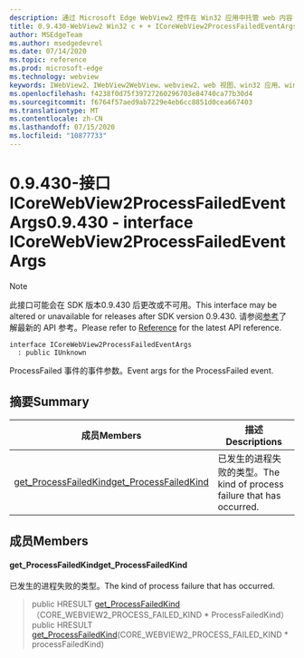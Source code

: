 ```yaml
---
description: 通过 Microsoft Edge WebView2 控件在 Win32 应用中托管 web 内容
title: 0.9.430-WebView2 Win32 c + + ICoreWebView2ProcessFailedEventArgs
author: MSEdgeTeam
ms.author: msedgedevrel
ms.date: 07/14/2020
ms.topic: reference
ms.prod: microsoft-edge
ms.technology: webview
keywords: IWebView2、IWebView2WebView、webview2、web 视图、win32 应用、win32、edge、ICoreWebView2、ICoreWebView2Host、浏览器控件、边缘 html
ms.openlocfilehash: f4238f0d75f39727260296703e84740ca77b30d4
ms.sourcegitcommit: f6764f57aed9ab7229e4eb6cc8851d0cea667403
ms.translationtype: MT
ms.contentlocale: zh-CN
ms.lasthandoff: 07/15/2020
ms.locfileid: "10877733"
---
```

# <span data-ttu-id="c54a0-104">0.9.430-接口 ICoreWebView2ProcessFailedEventArgs</span><span class="sxs-lookup"><span data-stu-id="c54a0-104">0.9.430 - interface ICoreWebView2ProcessFailedEventArgs</span></span> 

> [!NOTE]
> <span data-ttu-id="c54a0-105">此接口可能会在 SDK 版本0.9.430 后更改或不可用。</span><span class="sxs-lookup"><span data-stu-id="c54a0-105">This interface may be altered or unavailable for releases after SDK version 0.9.430.</span></span> <span data-ttu-id="c54a0-106">请参阅[参考](../../../webview2-api-reference.md)了解最新的 API 参考。</span><span class="sxs-lookup"><span data-stu-id="c54a0-106">Please refer to [Reference](../../../webview2-api-reference.md) for the latest API reference.</span></span>

```
interface ICoreWebView2ProcessFailedEventArgs
  : public IUnknown
```

<span data-ttu-id="c54a0-107">ProcessFailed 事件的事件参数。</span><span class="sxs-lookup"><span data-stu-id="c54a0-107">Event args for the ProcessFailed event.</span></span>

## <span data-ttu-id="c54a0-108">摘要</span><span class="sxs-lookup"><span data-stu-id="c54a0-108">Summary</span></span>

 <span data-ttu-id="c54a0-109">成员</span><span class="sxs-lookup"><span data-stu-id="c54a0-109">Members</span></span>                        | <span data-ttu-id="c54a0-110">描述</span><span class="sxs-lookup"><span data-stu-id="c54a0-110">Descriptions</span></span>
--------------------------------|---------------------------------------------
[<span data-ttu-id="c54a0-111">get_ProcessFailedKind</span><span class="sxs-lookup"><span data-stu-id="c54a0-111">get_ProcessFailedKind</span></span>](#get_processfailedkind) | <span data-ttu-id="c54a0-112">已发生的进程失败的类型。</span><span class="sxs-lookup"><span data-stu-id="c54a0-112">The kind of process failure that has occurred.</span></span>

## <span data-ttu-id="c54a0-113">成员</span><span class="sxs-lookup"><span data-stu-id="c54a0-113">Members</span></span>

#### <span data-ttu-id="c54a0-114">get_ProcessFailedKind</span><span class="sxs-lookup"><span data-stu-id="c54a0-114">get_ProcessFailedKind</span></span> 

<span data-ttu-id="c54a0-115">已发生的进程失败的类型。</span><span class="sxs-lookup"><span data-stu-id="c54a0-115">The kind of process failure that has occurred.</span></span>

> <span data-ttu-id="c54a0-116">public HRESULT [get_ProcessFailedKind](#get_processfailedkind)（CORE_WEBVIEW2_PROCESS_FAILED_KIND \* ProcessFailedKind）</span><span class="sxs-lookup"><span data-stu-id="c54a0-116">public HRESULT [get_ProcessFailedKind](#get_processfailedkind)(CORE_WEBVIEW2_PROCESS_FAILED_KIND \* processFailedKind)</span></span>

